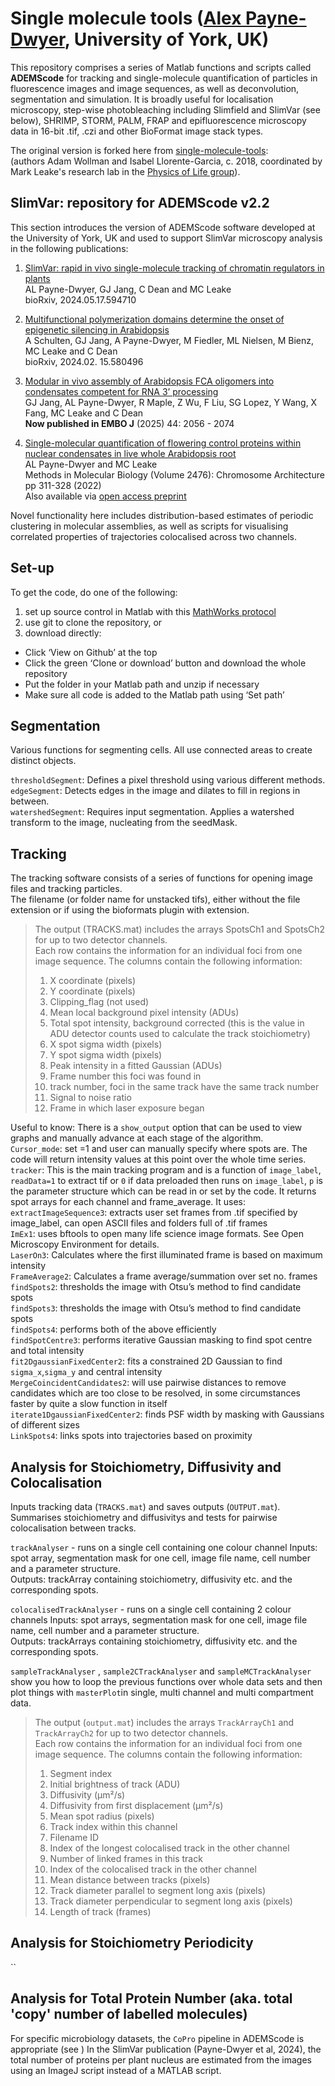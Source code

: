# Single molecule tools ([Alex Payne-Dwyer](https://www.linkedin.com/in/alex-payne-dwyer-002311a8/), University of York, UK)

This repository comprises a series of Matlab functions and scripts called **ADEMScode** for tracking and single-molecule quantification of particles in fluorescence images and image sequences, as well as deconvolution, segmentation and simulation. It is broadly useful for localisation microscopy, step-wise photobleaching including Slimfield and SlimVar (see below), SHRIMP, STORM, PALM, FRAP and epifluorescence microscopy data in 16-bit .tif, .czi and other BioFormat image stack types.  

The original version is forked here from [single-molecule-tools](https://awollman.github.io/single-molecule-tools/):  
(authors Adam Wollman and Isabel Llorente-Garcia, c. 2018, coordinated by Mark Leake's research lab in the [Physics of Life group](https://www.york.ac.uk/physics-engineering-technology/research/physics-of-life/)).  

## SlimVar: repository for ADEMScode v2.2

This section introduces the version of ADEMScode software developed at the University of York, UK and used to support SlimVar microscopy analysis in the following publications:

1. [SlimVar: rapid in vivo single-molecule tracking of chromatin regulators in plants](https://www.biorxiv.org/content/10.1101/2024.05.17.594710.abstract)  
AL Payne-Dwyer, GJ Jang, C Dean and MC Leake  
bioRxiv, 2024.05.17.594710

2. [Multifunctional polymerization domains determine the onset of epigenetic silencing in Arabidopsis](https://www.biorxiv.org/content/10.1101/2024.02.15.580496.abstract)  
A Schulten, GJ Jang, A Payne-Dwyer, M Fiedler, ML Nielsen, M Bienz, MC Leake and C Dean  
bioRxiv, 2024.02. 15.580496  

3. [Modular in vivo assembly of Arabidopsis FCA oligomers into condensates competent for RNA 3’ processing](https://doi.org/10.1038/s44318-025-00394-4)  
GJ Jang, AL Payne-Dwyer, R Maple, Z Wu, F Liu, SG Lopez, Y Wang, X Fang, MC Leake and C Dean  
**Now published in EMBO J** (2025) 44: 2056 - 2074  

4. [Single-molecular quantification of flowering control proteins within nuclear condensates in live whole Arabidopsis root](https://link.springer.com/protocol/10.1007/978-1-0716-2221-6_21)  
AL Payne-Dwyer and MC Leake  
Methods in Molecular Biology (Volume 2476): Chromosome Architecture pp 311-328 (2022)  
Also available via [open access preprint](https://arxiv.org/pdf/2108.13743)

Novel functionality here includes distribution-based estimates of periodic clustering in molecular assemblies, as well as scripts for visualising correlated properties of trajectories colocalised across two channels.  

## Set-up

To get the code, do one of the following: 
1. set up source control in Matlab with this [MathWorks protocol](https://blogs.mathworks.com/community/2014/10/20/matlab-and-git/)
2. use git to clone the repository, or
3. download directly:
- Click ‘View on Github’ at the top
- Click the green ‘Clone or download’ button and download the whole repository
- Put the folder in your Matlab path and unzip if necessary
- Make sure all code is added to the Matlab path using ‘Set path’

## Segmentation

Various functions for segmenting cells. All use connected areas to create distinct objects.

`thresholdSegment`: Defines a pixel threshold using various different methods.  
`edgeSegment`: Detects edges in the image and dilates to fill in regions in between.  
`watershedSegment`: Requires input segmentation. Applies a watershed transform to the image, nucleating from the seedMask.  

## Tracking

The tracking software consists of a series of functions for opening image files and tracking particles.  
The filename (or folder name for unstacked tifs), either without the file extension or if using the bioformats plugin with extension.

>The output (TRACKS.mat) includes the arrays SpotsCh1 and SpotsCh2 for up to two detector channels.  
>Each row contains the information for an individual foci from one image sequence. The columns contain the following information:  
>1.	X coordinate (pixels)
>2.	Y coordinate (pixels)
>3.	Clipping_flag (not used)
>4.	Mean local background pixel intensity (ADUs)
>5.	Total spot intensity, background corrected (this is the value in ADU detector counts used to calculate the track stoichiometry)
>6.	X spot sigma width (pixels)
>7.	Y spot sigma width (pixels)
>8.	Peak intensity in a fitted Gaussian (ADUs)
>9.	Frame number this foci was found in
>10.	track number, foci in the same track have the same track number
>11.	Signal to noise ratio
>12.	Frame in which laser exposure began  

Useful to know: There is a `show_output` option that can be used to view graphs and manually advance at each stage of the algorithm.  
`Cursor_mode`: set =1 and user can manually specify where spots are. The code will return intensity values at this point over the whole time series.  
`tracker`: This is the main tracking program and is a function of `image_label`, `readData=1` to extract tif or `0` if data preloaded then runs on `image_label`, `p` is the parameter structure which can be read in or set by the code. It returns spot arrays for each channel and frame_average. It uses:  
`extractImageSequence3`: extracts user set frames from .tif specified by image_label, can open ASCII files and folders full of .tif frames  
`ImEx1`: uses bftools to open many life science image formats. See Open Microscopy Environment for details.  
`LaserOn3`: Calculates where the first illuminated frame is based on maximum intensity  
`FrameAverage2`: Calculates a frame average/summation over set no. frames  
`findSpots2`: thresholds the image with Otsu’s method to find candidate spots  
`findSpots3`: thresholds the image with Otsu’s method to find candidate spots  
`findSpots4`: performs both of the above efficiently  
`findSpotCentre3`: performs iterative Gaussian masking to find spot centre and total intensity  
`fit2DgaussianFixedCenter2`: fits a constrained 2D Gaussian to find `sigma_x`,`sigma_y` and central intensity  
`MergeCoincidentCandidates2`: will use pairwise distances to remove candidates which are too close to be resolved, in some circumstances faster by quite a slow function in itself  
`iterate1DgaussianFixedCenter2`: finds PSF width by masking with Gaussians of different sizes  
`LinkSpots4`: links spots into trajectories based on proximity  

## Analysis for Stoichiometry, Diffusivity and Colocalisation

Inputs tracking data (`TRACKS.mat`) and saves outputs (`OUTPUT.mat`).  
Summarises stoichiometry and diffusivitys and tests for pairwise colocalisation between tracks.  

`trackAnalyser` - runs on a single cell containing one colour channel
Inputs: spot array, segmentation mask for one cell, image file name, cell number and a parameter structure.  
Outputs: trackArray containing stoichiometry, diffusivity etc. and the corresponding spots.  

`colocalisedTrackAnalyser` - runs on a single cell containing 2 colour channels
Inputs: spot arrays, segmentation mask for one cell, image file name, cell number and a parameter structure.  
Outputs: trackArrays containing stoichiometry, diffusivity etc. and the corresponding spots.  

`sampleTrackAnalyser` , `sample2CTrackAnalyser` and `sampleMCTrackAnalyser` show you how to loop the previous functions over whole data sets and then plot things with `masterPlot`in single, multi channel and multi compartment data.

>The output (`output.mat`) includes the arrays `TrackArrayCh1` and `TrackArrayCh2` for up to two detector channels.  
>Each row contains the information for an individual foci from one image sequence. The columns contain the following information:  
>1.	Segment index
>2.	Initial brightness of track (ADU)
>3.	Diffusivity (µm²/s)
>4.	Diffusivity from first displacement (µm²/s)
>5.	Mean spot radius (pixels)
>6.	Track index within this channel
>7.	Filename ID
>8.	Index of the longest colocalised track in the other channel
>9.	Number of linked frames in this track
>10. Index of the colocalised track in the other channel
>11. Mean distance between tracks (pixels)
>12. Track diameter parallel to segment long axis (pixels)
>13. Track diameter perpendicular to segment long axis (pixels)
>14. Length of track (frames)


## Analysis for Stoichiometry Periodicity

``

## Analysis for Total Protein Number (aka. total 'copy' number of labelled molecules)

For specific microbiology datasets, the `CoPro` pipeline in ADEMScode is appropriate (see )
In the SlimVar publication (Payne-Dwyer et al, 2024), the total number of proteins per plant nucleus are estimated from the images using an ImageJ script instead of a MATLAB script.


